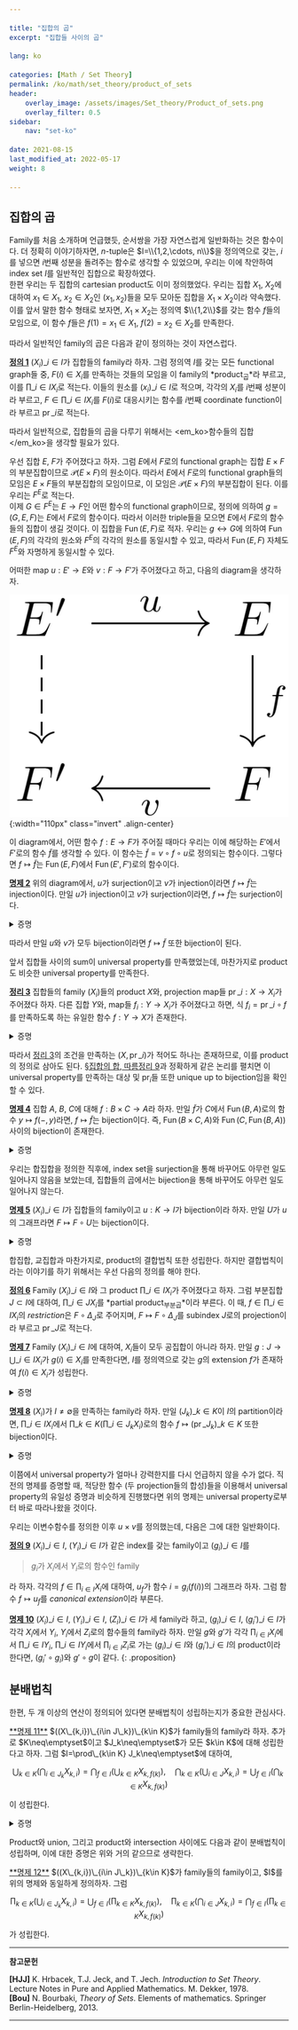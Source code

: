 ```yaml
---

title: "집합의 곱"
excerpt: "집합들 사이의 곱"

lang: ko

categories: [Math / Set Theory]
permalink: /ko/math/set_theory/product_of_sets
header:
    overlay_image: /assets/images/Set_theory/Product_of_sets.png
    overlay_filter: 0.5
sidebar: 
    nav: "set-ko"

date: 2021-08-15
last_modified_at: 2022-05-17
weight: 8

---
```


## 집합의 곱

Family를 처음 소개하며 언급했듯, 순서쌍을 가장 자연스럽게 일반화하는 것은 함수이다. 더 정확히 이야기하자면, $n$-tuple은 $I=\\{1,2,\cdots, n\\}$을 정의역으로 갖는, $i$를 넣으면 $i$번째 성분을 돌려주는 함수로 생각할 수 있었으며, 우리는 이에 착안하여 index set $I$를 일반적인 집합으로 확장하였다.  
한편 우리는 두 집합의 cartesian product도 이미 정의했었다. 우리는 집합 $X_1$, $X_2$에 대하여 $x_1\in X_1$, $x_2\in X_2$인 $(x_1,x_2)$들을 모두 모아둔 집합을 $X_1\times X_2$이라 약속했다. 이를 앞서 말한 함수 형태로 보자면, $X_1\times X_2$는 정의역 $\\{1,2\\}$를 갖는 함수 $f$들의 모임으로, 이 함수 $f$들은 $f(1)=x_1\in X_1$, $f(2)=x_2\in X_2$를 만족한다. 

따라서 일반적인 family의 곱은 다음과 같이 정의하는 것이 자연스럽다.

<div class="definition" markdown="1">

<ins id="df1">**정의 1**</ins> $(X_i)\_{i\in I}$가 집합들의 family라 하자. 그럼 정의역 $I$를 갖는 모든 functional graph들 중, $F(i)\in X_i$를 만족하는 것들의 모임을 이 family의 *product<sub>곱</sub>*라 부르고, 이를 $\prod\_{i\in I} X_i$로 적는다. 이들의 원소를 $(x_i)\_{i\in I}$로 적으며, 각각의 $X_i$를 $i$번째 성분이라 부르고, $F\in\prod\_{i\in I} X_i$를 $F(i)$로 대응시키는 함수를 $i$번째 coordinate function이라 부르고 $\operatorname{pr}\_i$로 적는다.

</div>

따라서 일반적으로, 집합들의 곱을 다루기 위해서는 <em_ko>함수들의 집합</em_ko>을 생각할 필요가 있다.

우선 집합 $E$, $F$가 주어졌다고 하자. 그럼 $E$에서 $F$로의 functional graph는 집합 $E\times F$의 부분집합이므로 $\mathcal{P}(E\times F)$의 원소이다. 따라서 $E$에서 $F$로의 functional graph들의 모임은 $E\times F$들의 부분집합의 모임이므로, 이 모임은 $\mathcal{P}(E\times F)$의 부분집합이 된다. 이를 우리는 $F^E$로 적는다.  
이제 $G\in F^E$는 $E\rightarrow F$인 어떤 함수의 functional graph이므로, 정의에 의하여 $g=(G,E,F)$는 $E$에서 $F$로의 함수이다. 따라서 이러한 triple들을 모으면 $E$에서 $F$로의 함수들의 집합이 생길 것이다. 이 집합을 $\operatorname{Fun}(E, F)$로 적자. 우리는 $g\leftrightarrow G$에 의하여 $\operatorname{Fun}(E,F)$의 각각의 원소와 $F^E$의 각각의 원소를 동일시할 수 있고, 따라서 $\operatorname{Fun}(E, F)$ 자체도 $F^E$와 자명하게 동일시할 수 있다. 

어떠한 map $u:E'\rightarrow E$와 $v:F\rightarrow F'$가 주어졌다고 하고, 다음의 diagram을 생각하자.

![induced_mapping](/assets/images/Set_theory/Product_of_sets-1.png){:width="110px"  class="invert" .align-center}

이 diagram에서, 어떤 함수 $f:E\rightarrow F$가 주어질 때마다 우리는 이에 해당하는 $E'$에서 $F'$로의 함수 $\tilde{f}$를 생각할 수 있다. 이 함수는 $\tilde{f}=v\circ f\circ u$로 정의되는 함수이다. 그렇다면 $f\mapsto \tilde{f}$는 $\operatorname{Fun}(E, F)$에서 $\operatorname{Fun}(E', F')$로의 함수이다.

<div class="proposition" markdown="1">

<ins id="pp2">**명제 2**</ins> 위의 diagram에서, $u$가 surjection이고 $v$가 injection이라면 $f\mapsto \tilde{f}$는 injection이다. 만일 $u$가 injection이고 $v$가 surjection이라면, $f\mapsto \tilde{f}$는 surjection이다.

</div>
<details class="proof" markdown="1">
<summary>증명</summary>
우선 $u$, $v$가 각각 surjection과 injection이라 하자. 위의 함수 $f\mapsto \tilde{f}$가 주어졌다고 할 때, 이 함수가 injection임을 보이기 위해서는 $\tilde{f}=\tilde{g}$라면 $f=g$임을 보여야 한다. $s$와 $r$을 각각에 해당하는 section과 retraction이라 하자. 즉 $u\circ s=\operatorname{id}_E$이고 $r\circ v=\operatorname{id}_F$이다. 만일 $\tilde{f}=\tilde{g}$라면, 

$$\begin{aligned}
  f&=\operatorname{id}_F\circ f\circ\operatorname{id}_E=(r\circ v)\circ f\circ(u\circ s)=r\circ(v\circ f\circ u)\circ s\\
  &=r\circ\tilde{f}\circ s=r\circ\tilde{g}\circ s\\
  &=r\circ(v\circ g\circ u)\circ s=(r\circ v)\circ g\circ (u\circ s)=\operatorname{id}_F\circ g\circ\operatorname{id}_E=g
\end{aligned}$$

이므로 $f=g$이다. 따라서 주어진 함수는 injective이다. 

이제 $u$와 $v$가 각각 injection과 surjective라 하자. 이제 임의의 $f'\in\operatorname{Fun}(E',F')$에 대하여 $\tilde{f}=f'$인 $f\in\operatorname{Fun}(E, F)$가 존재함을 보여야 한다. $r'$, $s'$가 각각 $u$와 $v$의 retraction과 section이라 하자. 즉 $r'\circ u=\operatorname{id}\_{E'}$이고 $v\circ s'=\operatorname{id}\_{F'}$이다. 그럼

$$f'=\operatorname{id}_{F'}\circ f'\circ\operatorname{id}_{E'}=(v\circ s')\circ f'\circ(r'\circ u)=v\circ(s'\circ f'\circ r')\circ u$$

이므로, $f=s'\circ f'\circ r'$로 잡으면 된다.
</details>

따라서 만일 $u$와 $v$가 모두 bijection이라면 $f\mapsto \tilde{f}$ 또한 bijection이 된다. 

앞서 집합들 사이의 sum이 universal property를 만족했었는데, 마찬가지로 product도 비슷한 universal property를 만족한다.

<div class="proposition" markdown="1">

<ins id="thm3">**정리 3**</ins> 집합들의 family $(X_i)$들의 product $X$와, projection map들 $\operatorname{pr}\_i:X\rightarrow X_i$가 주어졌다 하자. 다른 집합 $Y$와, map들 $f_i:Y\rightarrow X_i$가 주어졌다고 하면, 식 $f_i=\operatorname{pr}\_i\circ f$를 만족하도록 하는 유일한 함수 $f:Y\rightarrow X$가 존재한다.

</div>
<details class="proof" markdown="1">
<summary>증명</summary>

우선 주어진 조건 $f\_i=\operatorname{pr}\_i\circ f$를 만족하는 함수 $f,f'$가 주어졌다 하자. 우리는 임의의 $y\in Y$에 대해 $f(y)=f'(y)$임을 보여야 한다. 그런데 $f(y)$와 $f'(y)$는 어차피 $X$의 원소이므로 함수(순서쌍)이고, 따라서 $i$가 대응되는 값($i$번째 좌표)들에 의해 결정된다. 따라서 임의의 $y\in Y$와 $i\in I$가 주어졌다고 할 때, $\operatorname{pr}\_i(f(y))=\operatorname{pr}\_i(f'(y))$라는 것을 보이면 충분하다. 그런데

$$\operatorname{pr}_i(f(y))=f_i(y)=\operatorname{pr}_i(f'(y))$$  

이므로, 그러한 함수 $f$는 유일해야 한다.

존재성의 경우, 마찬가지로 위의 유일성 증명에 힌트를 얻어 $f(y)$의 값을

> $(f(y))(i)=f_i(y)$를 만족하는 함수 (혹은 $i$번째 좌표가 $f_i(y)$인 순서쌍)

으로 정의한 후 이 대응 $y\mapsto f(y)$가 실제로 함수임을 보이면 된다. 

</details>

따라서 [정리 3](#thm3)의 조건을 만족하는 $(X, \operatorname{pr}\_i)$가 적어도 하나는 존재하므로, 이를 product의 정의로 삼아도 된다. [§집합의 합, 따름정리 9](/ko/math/set_theory/sum_of_sets#crl9)과 정확하게 같은 논리를 펼치면 이 universal property를 만족하는 대상 및 $\operatorname{pr}_i$들 또한 unique up to bijection임을 확인할 수 있다.


<div class="proposition" markdown="1">

<ins id="pp4">**명제 4**</ins> 집합 $A$, $B$, $C$에 대해 $f:B\times C\rightarrow A$라 하자. 만일 $\tilde{f}$가 $C$에서 $\operatorname{Fun}(B,A)$로의 함수 $y\mapsto f(-,y)$라면, $f\mapsto\tilde{f}$는 bijection이다. 즉, $\operatorname{Fun}(B\times C,A)$와 $\operatorname{Fun}(C, \operatorname{Fun}(B, A))$ 사이의 bijection이 존재한다.

</div>

<details class="proof" markdown="1">
<summary>증명</summary>
우선 $\tilde{f}$는 $C$에서 $\operatorname{Fun}(B,A)$로의 함수이므로, $\tilde{f}\in\operatorname{Fun}(C,\operatorname{Fun}(B,A))$이다. 따라서 주어진 함수는 $\operatorname{Fun}(B\times C, A)$에서 $\operatorname{Fun}(C, \operatorname{Fun}(B,A))$로의 함수이다. 우리는 이 함수가 bijection임을 보이기 위해 역함수를 만들 것이다.

$g\in\operatorname{Fun}(C, \operatorname{Fun}(B,A))$가 주어졌다고 하자. 그럼 임의의 $y\in C$에 대하여, $g(y)$는 $\operatorname{Fun}(B, A)$의 원소이다. 이제 $\bar{g}:B\times C\rightarrow A$를 $(x, y)$를 $g(y)(x)$로 보내는 함수로 정의하자. 그럼 임의의 $g\in \operatorname{Fun}(C,\operatorname{Fun}(B,A))$에 대하여, $g$를 $\bar{g}$로 보내는 함수

$$\begin{aligned}
-:\operatorname{Fun}(C, \operatorname{Fun}(B,A))&\rightarrow\operatorname{Fun}(B\times C,A)\\
g\phantom{function}&\mapsto\phantom{function}\bar{g}
\end{aligned}$$

를 생각할 수 있다. 앞서 말한대로, 우리는 이 함수 $-$가 원래의 함수

$$\begin{aligned}
\sim\;:\operatorname{Fun}(B\times C,A)&\rightarrow\operatorname{Fun}(C, \operatorname{Fun}(B,A))\\
f\phantom{function}&\mapsto\phantom{function}\tilde{f}
\end{aligned}$$

의 역함수임을 보여야 한다.

임의의 $f:B\times C\rightarrow A$에 대하여, $\tilde{f}\in \operatorname{Fun}(C, \operatorname{Fun}(B, A))$이다. 이제 이 함수를 거꾸로 $-$를 타고 $\operatorname{Fun}(B\times C,A)$로 보내자. 그럼 이 결과 $\bar{\tilde{f}}$는 $(x, y)$를 $\tilde{f}(y)(x)$로 보내는 함수이다. 그런데 $\tilde{f}(y)$는 함수 $f(-, y)$이므로 $\bar{\tilde{f}}=f$이다.  
한편 임의의 $g\in\operatorname{Fun}(C, \operatorname{Fun}(B, A))$에 대하여, $\bar{g}$를 먼저 적용한 후 $\tilde{\bar{g}}$를 조사해보면, $\tilde{\bar{g}}$는 $y\mapsto \bar{g}(-,y)$로 정해지는 함수이다. 그런데 $\bar{g}$의 정의에 의하여 이는 다시 $y$를 $g(y)(-)$로 보내는 함수이다. 즉 $\tilde{\bar{g}}$는 다시 $g$가 된다. 이로부터 $\bar{\tilde{f}}=f$이고 $\tilde{\bar{g}}=g$이므로 이들은 서로 역함수 관계이다. 즉, 우리는 다음을 보인 것이다.

$$\begin{aligned}
  f\overset{\sim}{\longrightarrow}&\tilde{f}\overset{-}{\longrightarrow}\bar{\tilde{f}}=f,\\
  g\overset{-}{\longrightarrow}&\bar{g}\overset{\sim}{\longrightarrow}\tilde{\bar{g}}=g
\end{aligned}$$

그러므로 $\sim\;:f\mapsto\tilde{f}$는 bijection이다. 
</details>

우리는 합집합을 정의한 직후에, index set을 surjection을 통해 바꾸어도 아무런 일도 일어나지 않음을 보았는데, 집합들의 곱에서는 bijection을 통해 바꾸어도 아무런 일도 일어나지 않는다. 

<div class="proposition" markdown="1">

<ins id="pp5">**명제 5**</ins> $(X_i)\_{i\in I}$가 집합들의 family이고 $u:K\rightarrow I$가 bijection이라 하자. 만일 $U$가 $u$의 그래프라면 $F\mapsto F\circ U$는 bijection이다.

</div>

<details class="proof" markdown="1">
<summary>증명</summary>
다음의 diagram을 생각하자.

![induced_bijection](/assets/images/Set_theory/Product_of_sets-2.png){:width="160px"  class="invert" .align-center}

여기서 $v$는 $(x_i)\_{i\in I}$를 $(x\_{u(k)})\_{k\in K}$로 대응시키는 bijection이다. 그럼 위의 [명제 2](#pp2)에 의하여 $F\mapsto F\circ U$는 bijection이다.
</details>

합집합, 교집합과 마찬가지로, product의 결합법칙 또한 성립한다. 하지만 결합법칙이라는 이야기를 하기 위해서는 우선 다음의 정의를 해야 한다.

<div class="definition" markdown="1">

<ins id="df6">**정의 6**</ins> Family $(X_i)\_{i\in I}$와 그 product $\prod\_{i\in I} X_i$가 주어졌다고 하자. 그럼 부분집합 $J\subset I$에 대하여, $\prod\_{i\in J} X_i$를 *partial product<sub>부분곱</sub>*이라 부른다. 이 때, $f\in\prod\_{i\in I} X_i$의 *restriction*은 $F\circ\Delta_J$로 주어지며, $F\mapsto F\circ\Delta_J$를 subindex $J$로의 projection이라 부르고 $\operatorname{pr}\_J$로 적는다.

</div>

<div class="proposition" markdown="1">

<ins id="pp7">**명제 7**</ins> Family $(X_i)\_{i\in I}$에 대하여, $X_i$들이 모두 공집합이 아니라 하자. 만일 $g:J\rightarrow\bigcup\_{i\in I} X_i$가 $g(i)\in X_i$를 만족한다면, $I$를 정의역으로 갖는 $g$의 extension $f$가 존재하여 $f(i)\in X_i$가 성립한다.

</div>

<details class="proof" markdown="1">
<summary>증명</summary>

각각의 $i\in I\setminus J$에 대하여, $X_i$가 공집합이 아니므로 $x_i\in X_i$를 하나씩 뽑을 수 있다. 따라서 $g$의 그래프 $G$를 $G\cup\left(\bigcup\_{i\in I\setminus J}\left\\{(i, x_i)\right\\}\right)$로 확장하면 된다.
</details>

<div class="proposition" markdown="1">

<ins id="pp8">**명제 8**</ins> $(X_i)$가 $I\neq\emptyset$을 만족하는 family라 하자. 만일 $(J_k)\_{k\in K}$이 $I$의 partition이라면, $\prod\_{i\in I}X_i$에서 $\prod\_{k\in K}\left(\prod\_{i\in J_k}X_i\right)$로의 함수 $f\mapsto (\operatorname{pr}\_{J_k})\_{k\in K}$ 또한 bijection이다.

</div>

<details class="proof" markdown="1">
<summary>증명</summary>

$(J_k)\_{k\in K}$이 partition이므로, $f_k:J_k\rightarrow \bigcup\_{i\in I} X_i$는 mutually disjoint한 정의역을 갖는 함수들의 family이고, 따라서 [§집합의 합, 명제 2](/ko/math/set_theory/sum_of_sets#pp2)를 적용하면 bijection을 얻는다.
</details>

이쯤에서 universal property가 얼마나 강력한지를 다시 언급하지 않을 수가 없다. 직전의 명제를 증명할 때, 적당한 함수 (두 projection들의 합성)들을 이용해서 universal property의 유일성 증명과 비슷하게 진행했다면 위의 명제는 universal property로부터 바로 따라나왔을 것이다.  


우리는 이변수함수를 정의한 이후 $u\times v$를 정의했는데, 다음은 그에 대한 일반화이다.

<div class="definition" markdown="1">

<ins id="df9">**정의 9**</ins> $(X_i)\_{i\in I}$, $(Y_i)\_{i\in I}$가 같은 index를 갖는 family이고 $(g_i)\_{i\in I}$를 

> $g_i$가 $X_i$에서 $Y_i$로의 함수인 family

라 하자. 각각의 $f\in \prod_{i\in I}X_i$에 대하여, $u_f$가 함수 $i=g_i(f(i))$의 그래프라 하자. 그럼 함수 $f\mapsto u_f$를 *canonical extension*이라 부른다.

</div>


<ins id="pp10">**명제 10**</ins> $(X_i)\_{i\in I}$, $(Y_i)\_{i\in I}$, $(Z_i)\_{i\in I}$가 세 family라 하고, $(g_i)\_{i\in I}$, $(g_i')\_{i\in I}$가 각각 $X_i$에서 $Y_i$, $Y_i$에서 $Z_i$로의 함수들의 family라 하자. 만일 $g$와 $g'$가 각각 $\prod_{i\in I} X_i$에서 $\prod\_{i\in I} Y_i$, $\prod\_{i\in I}Y_i$에서 $\prod_{i\in I}Z_i$로 가는 $(g_i)\_{i\in I}$와 $(g_i')\_{i\in I}$의 product이라 한다면, $(g_i'\circ g_i)$와 $g'\circ g$이 같다.
{: .proposition}

## 분배법칙

한편, 두 개 이상의 연산이 정의되어 있다면 분배법칙이 성립하는지가 중요한 관심사다.

<div class="proposition" markdown="1">
<ins id="pp11">**명제 11**</ins> $((X\_{k,i})\_{i\in J\_k})\_{k\in K}$가 family들의 family라 하자. 추가로 $K\neq\emptyset$이고 $J_k\neq\emptyset$가 모든 $k\in K$에 대해 성립한다고 하자. 그럼 $I=\prod\_{k\in K} J_k\neq\emptyset$에 대하여,

$$\bigcup_{k\in K}\left(\bigcap_{i\in J_k}X_{k,i}\right)=\bigcap_{f\in I}\left(\bigcup_{k\in K}X_{k,f(k)}\right),\quad\bigcap_{k\in K}\left(\bigcup_{i\in J}X_{k,i}\right)=\bigcup_{f\in I}\left(\bigcap_{k\in K}X_{k,f(k)}\right)$$

이 성립한다.
</div>
<details class="proof" markdown="1">
<summary>증명</summary>
우선 $x\in \bigcup\_{k\in K}\left(\bigcap\_{i\in J_k}X\_{k,i}\right)$라 하자. 우리는 $x\in \bigcap\_{f\in I}\left(\bigcup\_{k\in K}X\_{k,f(k)}\right)$, 즉 모든 $f\in I$에 대하여 $x\in \bigcup\_{k\in K}X\_{k,f(k)}$임을 보여야 한다. 어떤 $k\in K$에 대하여 $x\in \bigcap\_{i\in J_k}X\_{k,i}$이므로, $x\in X\_{k,f(k)}$이다. 따라서 $x\in \bigcup\_{k\in K}X\_{k,f(k)}$가 모든 $f$에 대하여 성립하고, 따라서 포함관계가 성립한다.  

반대쪽 포함관계를 보이기 위해 대우명제를 사용하자. 즉 $x\not\in \bigcup\_{k\in K}\left(\bigcap\_{i\in J_k}X\_{k,i}\right)$라 하자. 그럼 모든 $k\in K$에 대하여, $x\not\in \bigcap\_{i\in J_k}X\_{k,i}$이다. 따라서 어떤 $i$가 존재하여, 모든 $k$에 대해 $x\not\in  X\_{k,i}$이다. 이제 $f(k)$가 그러한 $i$가 되도록 하는 $f\in I$를 잡으면, $x\not\in\bigcup\_{k\in K}X\_{k,f(k)}$이고 , 따라서 우변에 속하지 않는다. 두 번째 식도 이와 비슷하게 보이면 된다.
</details>

Product와 union, 그리고 product와 intersection 사이에도 다음과 같이 분배법칙이 성립하며, 이에 대한 증명은 위와 거의 같으므로 생략한다.

<div class="proposition" markdown="1">
<ins id="pp12">**명제 12**</ins> $((X\_{k,i})\_{i\in J\_k})\_{k\in K}$가 family들의 family이고, $I$를 위의 명제와 동일하게 정의하자. 그럼 

$$\prod_{k\in K}\left(\bigcup_{i\in J_k}X_{k,i}\right)=\bigcup_{f\in I}\left(\prod_{k\in K}X_{k,f(k)}\right),\quad\prod_{k\in K}\left(\bigcap_{i\in J}X_{k,i}\right)=\bigcap_{f\in I}\left(\prod_{k\in K}X_{k,f(k)}\right)$$

가 성립한다.
</div>

---
**참고문헌**

**[HJJ]** K. Hrbacek, T.J. Jeck, and T. Jech. *Introduction to Set Theory*. Lecture Notes in Pure and Applied Mathematics. M. Dekker, 1978.  
**[Bou]** N. Bourbaki, <i>Theory of Sets</i>. Elements of mathematics. Springer Berlin-Heidelberg, 2013.

---

